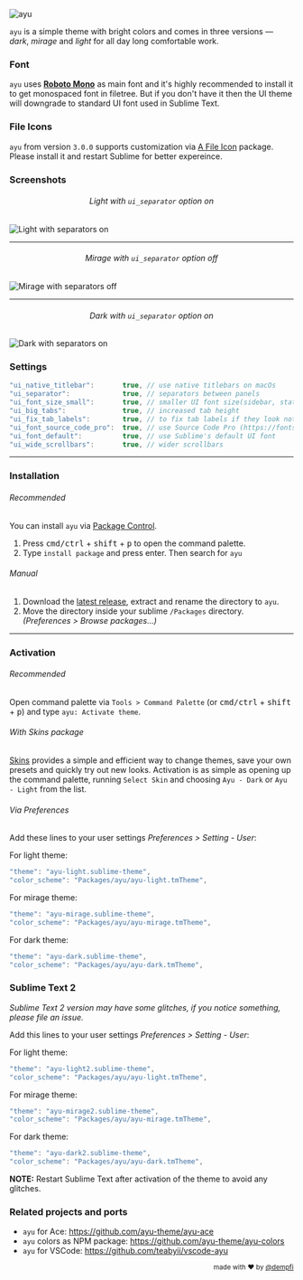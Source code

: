 ![ayu](https://i.imgur.com/zDJHi5D.png)

`ayu` is a simple theme with bright colors and comes in three versions — *dark*, *mirage* and *light* for all day long comfortable work.

### Font

`ayu` uses [__Roboto Mono__](https://www.google.com/fonts/specimen/Roboto+Mono) as main font and it's highly recommended to install it to get monospaced font in filetree. But if you don't have it then the UI theme will downgrade to standard UI font used in Sublime Text.

### File Icons

`ayu` from version `3.0.0` supports customization via [A File Icon](https://github.com/ihodev/a-file-icon) package. Please install it and restart Sublime for better expereince.

### Screenshots

<h6 align='center'>Light with <code>ui_separator</code> option on</h6>

![Light with separators on](https://i.imgur.com/xiiPGbC.png)

---


<h6 align='center'>Mirage with <code>ui_separator</code> option off</h6>

![Mirage with separators off](https://i.imgur.com/IYmV8Wb.png)

---

<h6 align='center'>Dark with <code>ui_separator</code> option on</h6>

![Dark with separators on](https://i.imgur.com/YrNneOD.png)

### Settings

```js
"ui_native_titlebar":       true, // use native titlebars on macOs
"ui_separator":             true, // separators between panels
"ui_font_size_small":       true, // smaller UI font size(sidebar, statusbar etc)
"ui_big_tabs":              true, // increased tab height
"ui_fix_tab_labels":        true, // to fix tab labels if they look not right
"ui_font_source_code_pro":  true, // use Source Code Pro (https://fonts.google.com/specimen/Source+Code+Pro) as UI font
"ui_font_default":          true, // use Sublime's default UI font
"ui_wide_scrollbars":       true, // wider scrollbars
```

---

### Installation

###### Recommended

You can install `ayu` via [Package Control](https://packagecontrol.io/).

1. Press <kbd>cmd/ctrl</kbd> + <kbd>shift</kbd> + <kbd>p</kbd> to open the command palette.
2. Type `install package` and press enter. Then search for `ayu`

###### Manual

1. Download the [latest release](https://github.com/dempfi/ayu/releases/latest), extract and rename the directory to `ayu`.
2. Move the directory inside your sublime `/Packages` directory. *(Preferences > Browse packages...)*

---

### Activation

###### Recommended

Open command palette via `Tools > Command Palette` (or <kbd>cmd/ctrl</kbd> + <kbd>shift</kbd> + <kbd>p</kbd>) and type `ayu: Activate theme`.


###### With Skins package

[Skins](https://packagecontrol.io/packages/Skins) provides a simple and efficient way to change themes, save your own presets and quickly try out new looks. Activation is as simple as opening up the command palette, running `Select Skin` and choosing `Ayu - Dark` or `Ayu - Light` from the list.


###### Via Preferences

Add these lines to your user settings *Preferences > Setting - User*:

For light theme:

```js
"theme": "ayu-light.sublime-theme",
"color_scheme": "Packages/ayu/ayu-light.tmTheme",
```

For mirage theme:

```js
"theme": "ayu-mirage.sublime-theme",
"color_scheme": "Packages/ayu/ayu-mirage.tmTheme",
```

For dark theme:

```js
"theme": "ayu-dark.sublime-theme",
"color_scheme": "Packages/ayu/ayu-dark.tmTheme",
```

### Sublime Text 2

_Sublime Text 2 version may have some glitches, if you notice something, please file an issue._

Add this lines to your user settings *Preferences > Setting - User*:

For light theme:

```js
"theme": "ayu-light2.sublime-theme",
"color_scheme": "Packages/ayu/ayu-light.tmTheme",
```

For mirage theme:

```js
"theme": "ayu-mirage2.sublime-theme",
"color_scheme": "Packages/ayu/ayu-mirage.tmTheme",
```

For dark theme:

```js
"theme": "ayu-dark2.sublime-theme",
"color_scheme": "Packages/ayu/ayu-dark.tmTheme",
```

**NOTE:** Restart Sublime Text after activation of the theme to avoid any glitches.

### Related projects and ports

- `ayu` for Ace: https://github.com/ayu-theme/ayu-ace
- `ayu` colors as NPM package: https://github.com/ayu-theme/ayu-colors
- `ayu` for VSCode: https://github.com/teabyii/vscode-ayu

<div align="right"><sup>
  made with ❤️ by <a href="https://github.com/dempfi">@dempfi</a>
</sup></div>
